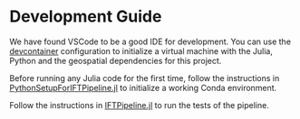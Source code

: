# Development Guide

We have found VSCode to be a good IDE for development. You can use the [devcontainer](https://code.visualstudio.com/docs/devcontainers/containers) configuration to initialize a virtual machine with the Julia, Python and the geospatial dependencies for this project. 

Before running any Julia code for the first time, follow the instructions in 
[PythonSetupForIFTPipeline.jl](./PythonSetupForIFTPipeline.jl/README.md) 
to initialize a working Conda environment.

Follow the instructions in [IFTPipeline.jl](./IFTPipeline.jl/) to run the tests of the pipeline.